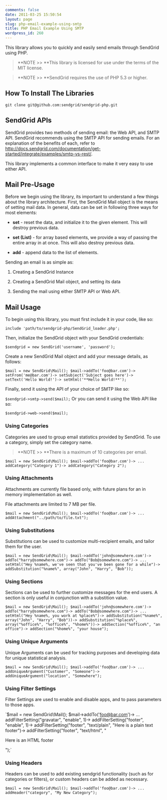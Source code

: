 ```yaml
---
comments: false
date: 2011-03-25 15:50:54
layout: page
slug: php-email-example-using-smtp
title: PHP Email Example Using SMTP
wordpress_id: 260
---
```


This library allows you to quickly and easily send emails through SendGrid using PHP.



> **NOTE >> **This library is licensed for use under the terms of the MIT license.




> **NOTE >> **SendGrid requires the use of PHP 5.3 or higher.





## How To Install The Libraries





`git clone git@github.com:sendgrid/sendgrid-php.git`





## SendGrid APIs





SendGrid provides two methods of sending email: the Web API, and SMTP API.  SendGrid recommends using the SMTP API for sending emails. For an explanation of the benefits of each, refer to http://docs.sendgrid.com/documentation/get-started/integrate/examples/smtp-vs-rest/.





This library implements a common interface to make it very easy to use either API.





## Mail Pre-Usage



Before we begin using the library, its important to understand a few things about the library architecture. First, the SendGrid Mail object is the means of setting mail data. In general, data can be set in following three ways for most elements:



	
  * **set** - reset the data, and initialize it to the given element. This will destroy previous data.

	
  * **set (List)** - for array based elements, we provide a way of passing the entire array in at once. This will also destroy previous data.

	
  * **add** - append data to the list of elements.



Sending an email is as simple as:


	
  1. Creating a SendGrid Instance

	
  2. Creating a SendGrid Mail object, and setting its data

	
  3. Sending the mail using either SMTP API or Web API.





## Mail Usage





To begin using this library, you must first include it in your code, like so:





`include 'path/to/sendgrid-php/SendGrid_loader.php';`





Then, initialize the SendGrid object with your SendGrid credentials:





`$sendgrid = new SendGrid('username', 'password');`





Create a new SendGrid Mail object and add your message details, as follows:





`$mail = new SendGrid\Mail();
$mail->addTo('foo@bar.com')->
       setFrom('me@bar.com')->
       setSubject('Subject goes here')->
       setText('Hello World!')->
       setHtml('**Hello World!**');`





Finally, send it using the API of your choice of SMTP like so:





`$sendgrid->smtp->send($mail);`
Or you can send it using the Web API like so:





`$sendgrid->web->send($mail);`





### Using Categories





Categories are used to group email statistics provided by SendGrid. To use a category, simply set the category name.





> **NOTE >> **There is a maximum of 10 categories per email.





`$mail = new SendGrid\Mail();
$mail->addTo('foo@bar.com')->
       ...
       addCategory("Category 1")->
       addCategory("Category 2");`





### Using Attachments





Attachments are currently file based only, with future plans for an in memory implementation as well.





File attachments are limited to 7 MB per file.





`$mail = new SendGrid\Mail();
$mail->addTo('foo@bar.com')->
       ...
       addAttachment("../path/to/file.txt");`





### Using Substitutions





Substitutions can be used to customize multi-recipient emails, and tailor them for the user.





`$mail = new SendGrid\Mail();
$mail->addTo('john@somewhere.com')->
       addTo("harry@somewhere.com")->
       addTo("Bob@somewhere.com")->
       ...
       setHtml("Hey %name%, we've seen that you've been gone for a while")->
       addSubstitution("%name%", array("John", "Harry", "Bob"));`





### Using Sections





Sections can be used to further customize messages for the end users. A section is only useful in conjunction with a substition value.





`$mail = new SendGrid\Mail();
$mail->addTo('john@somewhere.com')->
       addTo("harry@somewhere.com")->
       addTo("Bob@somewhere.com")->
       ...
       setHtml("Hey %name%, you work at %place%")->
       addSubstitution("%name%", array("John", "Harry", "Bob"))->
       addSubstitution("%place%", array("%office%", "%office%", "%home%"))->
       addSection("%office%", "an office")->
       addSection("%home%", "your house");`





### Using Unique Arguments





Unique Arguments can be used for tracking purposes and developing data for unique statistical analysis.





`$mail = new SendGrid\Mail();
$mail->addTo('foo@bar.com')->
       ...
       addUniqueArgument("Customer", "Someone")->
       addUniqueArgument("location", "Somewhere");`





### Using Filter Settings





Filter Settings are used to enable and disable apps, and to pass parameters to those apps.





`$mail = new SendGrid\Mail();
$mail->addTo('foo@bar.com')->
       ...
       addFilterSetting("gravatar", "enable", 1)->
       addFilterSetting("footer", "enable", 1)->
       addFilterSetting("footer", "text/plain", "Here is a plain text footer")->
       addFilterSetting("footer", "text/html", "

Here is an HTML footer

");`





### Using Headers





Headers can be used to add existing sendgrid functionality (such as for categories or filters), or custom headers can be added as necessary.





`$mail = new SendGrid\Mail();
$mail->addTo('foo@bar.com')->
       ...
       addHeader("category", "My New Category");`
